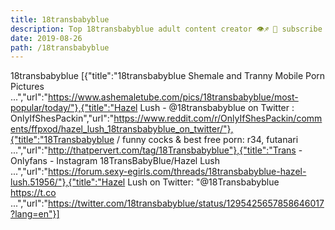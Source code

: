 ```yaml
---
title: 18transbabyblue
description: Top 18transbabyblue adult content creator 👁♐️ 👑 subscribe 18transbabyblue to my porn site below IG 18transbabyblue
date: 2019-08-26
path: /18transbabyblue
---
```


18transbabyblue
[{"title":"18transbabyblue Shemale and Tranny Mobile Porn Pictures ...","url":"https://www.ashemaletube.com/pics/18transbabyblue/most-popular/today/"},{"title":"Hazel Lush - @18transbabyblue on Twitter : OnlyIfShesPackin","url":"https://www.reddit.com/r/OnlyIfShesPackin/comments/ffpxod/hazel_lush_18transbabyblue_on_twitter/"},{"title":"18Transbabyblue / funny cocks & best free porn: r34, futanari ...","url":"http://thatpervert.com/tag/18Transbabyblue"},{"title":"Trans - Onlyfans - Instagram 18TransBabyBlue/Hazel Lush ...","url":"https://forum.sexy-egirls.com/threads/18transbabyblue-hazel-lush.51956/"},{"title":"Hazel Lush on Twitter: \"@18Transbabyblue https://t.co ...","url":"https://twitter.com/18transbabyblue/status/1295425657858646017?lang=en"}]


